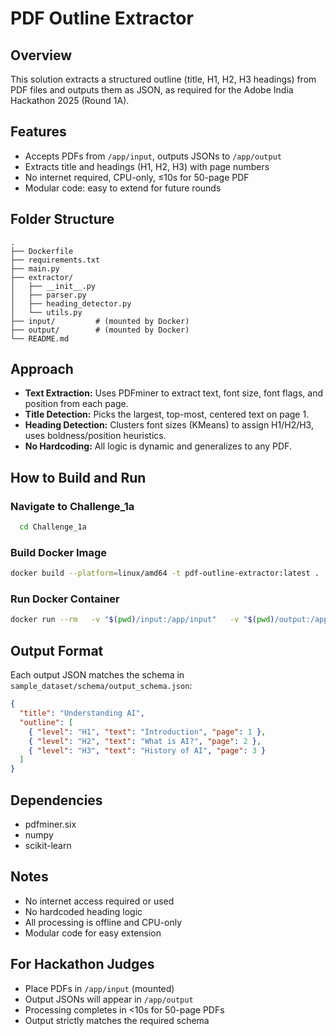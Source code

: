 # PDF Outline Extractor

## Overview
This solution extracts a structured outline (title, H1, H2, H3 headings) from PDF files and outputs them as JSON, as required for the Adobe India Hackathon 2025 (Round 1A).

## Features
- Accepts PDFs from `/app/input`, outputs JSONs to `/app/output`
- Extracts title and headings (H1, H2, H3) with page numbers
- No internet required, CPU-only, ≤10s for 50-page PDF
- Modular code: easy to extend for future rounds

## Folder Structure
```
.
├── Dockerfile
├── requirements.txt
├── main.py
├── extractor/
│   ├── __init__.py
│   ├── parser.py
│   ├── heading_detector.py
│   └── utils.py
├── input/         # (mounted by Docker)
├── output/        # (mounted by Docker)
└── README.md
```

## Approach
- **Text Extraction:** Uses PDFminer to extract text, font size, font flags, and position from each page.
- **Title Detection:** Picks the largest, top-most, centered text on page 1.
- **Heading Detection:** Clusters font sizes (KMeans) to assign H1/H2/H3, uses boldness/position heuristics.
- **No Hardcoding:** All logic is dynamic and generalizes to any PDF.

## How to Build and Run
### Navigate to Challenge_1a
```bash
  cd Challenge_1a
```
### Build Docker Image
```bash
docker build --platform=linux/amd64 -t pdf-outline-extractor:latest .
```
### Run Docker Container
```bash
docker run --rm   -v "$(pwd)/input:/app/input"   -v "$(pwd)/output:/app/output"   --network none   mysolutionname:somerandomidentifier
```

## Output Format
Each output JSON matches the schema in `sample_dataset/schema/output_schema.json`:
```json
{
  "title": "Understanding AI",
  "outline": [
    { "level": "H1", "text": "Introduction", "page": 1 },
    { "level": "H2", "text": "What is AI?", "page": 2 },
    { "level": "H3", "text": "History of AI", "page": 3 }
  ]
}
```

## Dependencies
- pdfminer.six
- numpy
- scikit-learn

## Notes
- No internet access required or used
- No hardcoded heading logic
- All processing is offline and CPU-only
- Modular code for easy extension

## For Hackathon Judges
- Place PDFs in `/app/input` (mounted)
- Output JSONs will appear in `/app/output`
- Processing completes in <10s for 50-page PDFs
- Output strictly matches the required schema 
